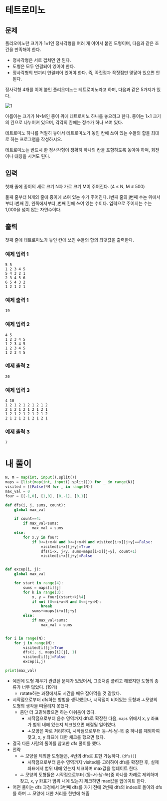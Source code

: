 # 테트로미노
## 문제
폴리오미노란 크기가 1×1인 정사각형을 여러 개 이어서 붙인 도형이며, 다음과 같은 조건을 만족해야 한다.

- 정사각형은 서로 겹치면 안 된다.
- 도형은 모두 연결되어 있어야 한다.
- 정사각형의 변끼리 연결되어 있어야 한다. 즉, 꼭짓점과 꼭짓점만 맞닿아 있으면 안 된다.

정사각형 4개를 이어 붙인 폴리오미노는 테트로미노라고 하며, 다음과 같은 5가지가 있다.

![1](https://github.com/Namkwangwoon/TIL-Algorithm-/assets/19163372/eef7d9b1-c893-4449-b57f-4ed57d7de349)

아름이는 크기가 N×M인 종이 위에 테트로미노 하나를 놓으려고 한다. 종이는 1×1 크기의 칸으로 나누어져 있으며, 각각의 칸에는 정수가 하나 쓰여 있다.

테트로미노 하나를 적절히 놓아서 테트로미노가 놓인 칸에 쓰여 있는 수들의 합을 최대로 하는 프로그램을 작성하시오.

테트로미노는 반드시 한 정사각형이 정확히 하나의 칸을 포함하도록 놓아야 하며, 회전이나 대칭을 시켜도 된다.

## 입력
첫째 줄에 종이의 세로 크기 N과 가로 크기 M이 주어진다. (4 ≤ N, M ≤ 500)

둘째 줄부터 N개의 줄에 종이에 쓰여 있는 수가 주어진다. i번째 줄의 j번째 수는 위에서부터 i번째 칸, 왼쪽에서부터 j번째 칸에 쓰여 있는 수이다. 입력으로 주어지는 수는 1,000을 넘지 않는 자연수이다.

## 출력
첫째 줄에 테트로미노가 놓인 칸에 쓰인 수들의 합의 최댓값을 출력한다.

### 예제 입력 1 
```
5 5
1 2 3 4 5
5 4 3 2 1
2 3 4 5 6
6 5 4 3 2
1 2 1 2 1
```
### 예제 출력 1 
```
19
```
### 예제 입력 2 
```
4 5
1 2 3 4 5
1 2 3 4 5
1 2 3 4 5
1 2 3 4 5
```
### 예제 출력 2 
```
20
```
### 예제 입력 3 
```
4 10
1 2 1 2 1 2 1 2 1 2
2 1 2 1 2 1 2 1 2 1
1 2 1 2 1 2 1 2 1 2
2 1 2 1 2 1 2 1 2 1
```
### 예제 출력 3 
```
7
```

# 내 풀이
```python
N, M = map(int, input().split())
maps = [list(map(int, input().split())) for _ in range(N)]
visited = [[False]*M for _ in range(N)]
max_val = 0
four = [[-1,0], [1,0], [0,-1], [0,1]]

def dfs(i, j, sums, count):
    global max_val

    if count==4:
        if max_val<sums:
            max_val = sums
    else:
        for x,y in four:
            if 0<=i+x<N and 0<=j+y<M and visited[i+x][j+y]==False:
                visited[i+x][j+y]=True
                dfs(i+x, j+y, sums+maps[i+x][j+y], count+1)
                visited[i+x][j+y]=False


def excep(i, j):
    global max_val

    for start in range(4):
        sums = maps[i][j]
        for k in range(3):
            x, y = four[(start+k)%4]
            if not (0<=i+x<N and 0<=j+y<M):
                break
            sums+=maps[i+x][j+y]
        else:
            if max_val<sums:
                max_val = sums


for i in range(N):
    for j in range(M):
        visited[i][j]=True
        dfs(i, j, maps[i][j], 1)
        visited[i][j]=False
        excep(i,j)

print(max_val)
```
- 예전에 도형 채우기 관련된 문제가 있었어서, 그것처럼 풀려고 해봤지만 도형의 종류가 너무 많았다. (19개)
  - rotate하는 과정에서도 시간을 매우 잡아먹을 것 같았다.
- 시작점으로부터 dfs하는 방법을 생각했으나, 시작점이 비어있는 도형과 ㅗ모양의 도형의 생각을 떠올리지 못했다.
  - 좀만 더 고민해봤으면 하는 아쉬움이 있다.
    - 시작점으로부터 음수 영역까지 dfs로 확장한 다음, `maps` 위에서 x, y 좌표가 범위 내에 있는지 체크했으면 해결될 일이였다.
    - ㅗ모양은 따로 처리하여, 시작점으로부터 동-서-남-북 중 하나를 제외하여 찾고, x, y 좌표에 대한 체크를 했으면 됐다.
- 결국 다른 사람의 풀이를 참고한 dfs 풀이를 했다.
- 전략
  - ㅗ 모양을 제외한 도형들은, 4번의 dfs로 표현 가능하다. (`dfs()`)
    - 시작점으로부터 음수 영역까지 visited를 고려하여 dfs를 확장한 후, 실제 좌표에서 범위 내에 있는지 체크하며 max값을 업데이트 한다.
  - ㅗ 모양의 도형들은 시작점으로부터 (동-서-남-북)중 하나를 차례로 제외하며 찾고, x, y 좌표가 범위 내에 있는지 체크하면 max값을 업데이트 한다.
- 어떤 풀이는 dfs 과정에서 3번째 dfs를 가기 전에 2번째 dfs의 index로 돌아와 dfs를 하며 ㅗ 모양에 대한 처리를 한번에 해줌
